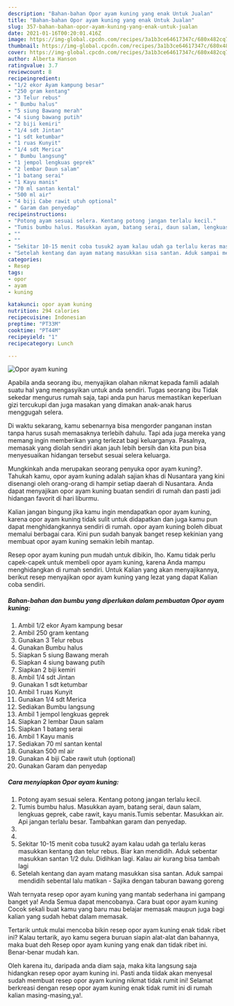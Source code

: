 ```yaml
---
description: "Bahan-bahan Opor ayam kuning yang enak Untuk Jualan"
title: "Bahan-bahan Opor ayam kuning yang enak Untuk Jualan"
slug: 357-bahan-bahan-opor-ayam-kuning-yang-enak-untuk-jualan
date: 2021-01-16T00:20:01.416Z
image: https://img-global.cpcdn.com/recipes/3a1b3ce64617347c/680x482cq70/opor-ayam-kuning-foto-resep-utama.jpg
thumbnail: https://img-global.cpcdn.com/recipes/3a1b3ce64617347c/680x482cq70/opor-ayam-kuning-foto-resep-utama.jpg
cover: https://img-global.cpcdn.com/recipes/3a1b3ce64617347c/680x482cq70/opor-ayam-kuning-foto-resep-utama.jpg
author: Alberta Hanson
ratingvalue: 3.7
reviewcount: 8
recipeingredient:
- "1/2 ekor Ayam kampung besar"
- "250 gram kentang"
- "3 Telur rebus"
- " Bumbu halus"
- "5 siung Bawang merah"
- "4 siung bawang putih"
- "2 biji kemiri"
- "1/4 sdt Jintan"
- "1 sdt ketumbar"
- "1 ruas Kunyit"
- "1/4 sdt Merica"
- " Bumbu langsung"
- "1 jempol lengkuas geprek"
- "2 lembar Daun salam"
- "1 batang serai"
- "1 Kayu manis"
- "70 ml santan kental"
- "500 ml air"
- "4 biji Cabe rawit utuh optional"
- " Garam dan penyedap"
recipeinstructions:
- "Potong ayam sesuai selera. Kentang potong jangan terlalu kecil."
- "Tumis bumbu halus. Masukkan ayam, batang serai, daun salam, lengkuas geprek, cabe rawit, kayu manis.Tumis sebentar. Masukkan air. Api jangan terlalu besar. Tambahkan garam dan penyedap."
- ""
- ""
- "Sekitar 10-15 menit coba tusuk2 ayam kalau udah ga terlalu keras masukkan kentang dan telur rebus. Biar kan mendidih. Aduk sebentar masukkan santan 1/2 dulu. Didihkan lagi. Kalau air kurang bisa tambah lagi"
- "Setelah kentang dan ayam matang masukkan sisa santan. Aduk sampai mendidih sebental lalu matikan Sajika dengan taburan bawang goreng"
categories:
- Resep
tags:
- opor
- ayam
- kuning

katakunci: opor ayam kuning 
nutrition: 294 calories
recipecuisine: Indonesian
preptime: "PT33M"
cooktime: "PT44M"
recipeyield: "1"
recipecategory: Lunch

---
```



![Opor ayam kuning](https://img-global.cpcdn.com/recipes/3a1b3ce64617347c/680x482cq70/opor-ayam-kuning-foto-resep-utama.jpg)

Apabila anda seorang ibu, menyajikan olahan nikmat kepada famili adalah suatu hal yang mengasyikan untuk anda sendiri. Tugas seorang ibu Tidak sekedar mengurus rumah saja, tapi anda pun harus memastikan keperluan gizi tercukupi dan juga masakan yang dimakan anak-anak harus menggugah selera.

Di waktu  sekarang, kamu sebenarnya bisa mengorder panganan instan tanpa harus susah memasaknya terlebih dahulu. Tapi ada juga mereka yang memang ingin memberikan yang terlezat bagi keluarganya. Pasalnya, memasak yang diolah sendiri akan jauh lebih bersih dan kita pun bisa menyesuaikan hidangan tersebut sesuai selera keluarga. 



Mungkinkah anda merupakan seorang penyuka opor ayam kuning?. Tahukah kamu, opor ayam kuning adalah sajian khas di Nusantara yang kini disenangi oleh orang-orang di hampir setiap daerah di Nusantara. Anda dapat menyajikan opor ayam kuning buatan sendiri di rumah dan pasti jadi hidangan favorit di hari liburmu.

Kalian jangan bingung jika kamu ingin mendapatkan opor ayam kuning, karena opor ayam kuning tidak sulit untuk didapatkan dan juga kamu pun dapat menghidangkannya sendiri di rumah. opor ayam kuning boleh dibuat memalui berbagai cara. Kini pun sudah banyak banget resep kekinian yang membuat opor ayam kuning semakin lebih mantap.

Resep opor ayam kuning pun mudah untuk dibikin, lho. Kamu tidak perlu capek-capek untuk membeli opor ayam kuning, karena Anda mampu menghidangkan di rumah sendiri. Untuk Kalian yang akan menyajikannya, berikut resep menyajikan opor ayam kuning yang lezat yang dapat Kalian coba sendiri.

<!--inarticleads1-->

##### Bahan-bahan dan bumbu yang diperlukan dalam pembuatan Opor ayam kuning:

1. Ambil 1/2 ekor Ayam kampung besar
1. Ambil 250 gram kentang
1. Gunakan 3 Telur rebus
1. Gunakan  Bumbu halus
1. Siapkan 5 siung Bawang merah
1. Siapkan 4 siung bawang putih
1. Siapkan 2 biji kemiri
1. Ambil 1/4 sdt Jintan
1. Gunakan 1 sdt ketumbar
1. Ambil 1 ruas Kunyit
1. Gunakan 1/4 sdt Merica
1. Sediakan  Bumbu langsung
1. Ambil 1 jempol lengkuas geprek
1. Siapkan 2 lembar Daun salam
1. Siapkan 1 batang serai
1. Ambil 1 Kayu manis
1. Sediakan 70 ml santan kental
1. Gunakan 500 ml air
1. Gunakan 4 biji Cabe rawit utuh (optional)
1. Gunakan  Garam dan penyedap




<!--inarticleads2-->

##### Cara menyiapkan Opor ayam kuning:

1. Potong ayam sesuai selera. Kentang potong jangan terlalu kecil.
1. Tumis bumbu halus. Masukkan ayam, batang serai, daun salam, lengkuas geprek, cabe rawit, kayu manis.Tumis sebentar. Masukkan air. Api jangan terlalu besar. Tambahkan garam dan penyedap.
1. 
1. 
1. Sekitar 10-15 menit coba tusuk2 ayam kalau udah ga terlalu keras masukkan kentang dan telur rebus. Biar kan mendidih. Aduk sebentar masukkan santan 1/2 dulu. Didihkan lagi. Kalau air kurang bisa tambah lagi
1. Setelah kentang dan ayam matang masukkan sisa santan. Aduk sampai mendidih sebental lalu matikan - Sajika dengan taburan bawang goreng




Wah ternyata resep opor ayam kuning yang mantab sederhana ini gampang banget ya! Anda Semua dapat mencobanya. Cara buat opor ayam kuning Cocok sekali buat kamu yang baru mau belajar memasak maupun juga bagi kalian yang sudah hebat dalam memasak.

Tertarik untuk mulai mencoba bikin resep opor ayam kuning enak tidak ribet ini? Kalau tertarik, ayo kamu segera buruan siapin alat-alat dan bahannya, maka buat deh Resep opor ayam kuning yang enak dan tidak ribet ini. Benar-benar mudah kan. 

Oleh karena itu, daripada anda diam saja, maka kita langsung saja hidangkan resep opor ayam kuning ini. Pasti anda tiidak akan menyesal sudah membuat resep opor ayam kuning nikmat tidak rumit ini! Selamat berkreasi dengan resep opor ayam kuning enak tidak rumit ini di rumah kalian masing-masing,ya!.

